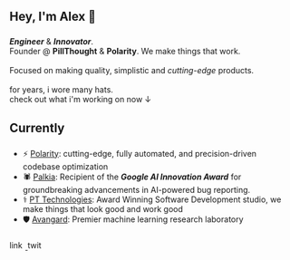 
<h2 align="left">Hey, I'm Alex  🙌</h2>

###

**_Engineer_** & **_Innovator_**.  <br>Founder @ **PillThought** & **Polarity**. We make things that work.<br><br>Focused on making quality, simplistic and _cutting-edge_ products.<br><br>for years, i wore many hats.  <br>check out what i'm working on now ↓

###

<h2 align="left">Currently</h2>

###

- ⚡️ [Polarity](https://polarity.cc/): cutting-edge, fully automated, and precision-driven codebase optimization
- 🕷️ [Palkia](https://palkia.me): Recipient of the _**Google AI Innovation Award**_ for groundbreaking advancements in AI-powered bug reporting.
- ⚕️ [PT Technologies](https://pillthought.com): Award Winning Software Development studio, we make things that look good and work good 
- 🛡️ [Avangard](https://x.com/avangardlabs): Premier machine learning research laboratory

###

<div align="left">
  <a target="_blank" href="https://www.linkedin.com/in/alexungureanuu/">
  <img src="https://raw.githubusercontent.com/maurodesouza/profile-readme-generator/master/src/assets/icons/social/linkedin/default.svg" width="28" height="16" alt="linkedin logo"  />
    </a>
  <a href="https://x.com/alexinbinary" target="_blank">
    <img src="https://raw.githubusercontent.com/maurodesouza/profile-readme-generator/master/src/assets/icons/social/twitter/default.svg" width="28" height="16" alt="twitter logo"  />
  </a>
</div>


###


<!--
**alexu8007/alexu8007** is a ✨ _special_ ✨ repository because its `README.md` (this file) appears on your GitHub profile.

Here are some ideas to get you started:

- 🔭 I’m currently working on ...
- 🌱 I’m currently learning ...
- 👯 I’m looking to collaborate on ...
- 🤔 I’m looking for help with ...
- 💬 Ask me about ...
- 📫 How to reach me: ...
- 😄 Pronouns: ...
- ⚡ Fun fact: ...
-->
